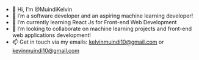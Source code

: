 - 👋 Hi, I’m @MuindiKelvin
- 👀 I’m a software developer and an aspiring machine learning developer!
- 🌱 I’m currently learning React Js for Front-end Web Development
- 💞️ I’m looking to collaborate on machine learning projects and front-end web applications development!
- 📫 Get in touch via my emails: kelvinmuindi10@gmail.com or kevinmuindi10@gmail.com

<!---
MuindiKelvin/MuindiKelvin is a ✨ special ✨ repository because its `README.md` (this file) appears on your GitHub profile.
You can click the Preview link to take a look at your changes.
--->


